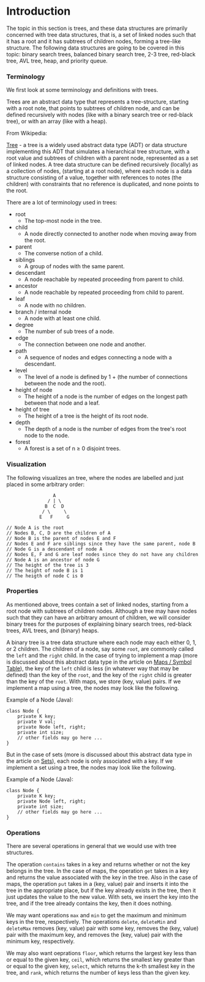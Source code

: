 # Introduction

The topic in this section is trees, and these data structures are primarily
concerned with tree data structures, that is, a set of linked nodes such that it 
has a root and it has subtrees of children nodes, forming a tree-like structure.
The following data structures are going to be covered in this topic: binary
search trees, balanced binary search tree, 2-3 tree, red-black tree, AVL tree,
heap, and priority queue.

### Terminology

We first look at some terminology and definitions with trees.

Trees are an abstract data type that represents a tree-structure, starting with 
a root note, that points to subtrees of children node, and can be defined 
recursively with nodes (like with a binary search tree or red-black tree),
or with an array (like with a heap).

From Wikipedia:

[Tree](https://en.wikipedia.org/wiki/Tree_%28data_structure%29) - a tree is a 
widely used abstract data type (ADT) or data structure implementing this ADT
that simulates a hierarchical tree structure, with a root value and subtrees
of children with a parent node, represented as a set of linked nodes. A tree 
data structure can be defined recursively (locally) as a collection of nodes,
(starting at a root node), where each node is a data structure consisting of a
value, together with references to notes (the children) with constraints that
no reference is duplicated, and none points to the root.

There are a lot of terminology used in trees:

- root 
    - The top-most node in the tree.
- child 
    - A node directly connected to another node when moving away from the root.
- parent 
    - The converse notion of a child.
- siblings 
    - A group of nodes with the same parent.
- descendant 
    - A node reachable by repeated proceeding from parent to child.
- ancestor 
    - A node reachable by repeated proceeding from child to parent.
- leaf 
    - A node with no children.
- branch / internal node 
    - A node with at least one child.
- degree 
    - The number of sub trees of a node.
- edge 
    - The connection between one node and another.
- path 
    - A sequence of nodes and edges connecting a node with a descendant.
- level 
    - The level of a node is defined by 1 + (the number of connections between 
    the node and the root).
- height of node 
    - The height of a node is the number of edges on the longest path between 
    that node and a leaf.
- height of tree 
    - The height of a tree is the height of its root node.
- depth 
    - The depth of a node is the number of edges from the tree's root node to 
    the node.
- forest 
    - A forest is a set of n ≥ 0 disjoint trees.

### Visualization

The following visualizes an tree, where the nodes are labelled and just placed
in some arbitrary order:

```
                 A
               / | \ 
              B  C  D
             / \     \ 
            E   F     G

// Node A is the root
// Nodes B, C, D are the children of A
// Node B is the parent of nodes E and F
// Nodes E and F are siblings since they have the same parent, node B
// Node G is a descendant of node A
// Nodes E, F and G are leaf nodes since they do not have any children
// Node A is an ancestor of node G
// The height of the tree is 3
// The height of node B is 1
// The heigth of node C is 0
```

### Properties

As mentioned above, trees contain a set of linked nodes, starting from a root
node with subtrees of children nodes. Although a tree may have nodes such that 
they can have an arbitrary amount of children, we will consider binary trees 
for the purposes of explaining binary search trees, red-black trees, AVL trees,
and (binary) heaps. 

A binary tree is a tree data structure where each node may each either 0, 1, or
2 children. The children of a node, say some `root`, are commonly called the 
`left` and the `right` child. In the case of trying to implement a map (more is 
discussed about this abstract data type in the article on [Maps / Symbol Table](/categories/data-structures/trees/map-symbol-table)), the key of the `left`
child is less (in whatever way that may be defined) than the key of the `root`,
and the key of the `right` child is greater than the key of the `root`. With 
maps, we store (key, value) pairs. If we implement a map using a tree, the nodes
may look like the following.

Example of a Node (Java):

```
class Node {
    private K key;
    private V val;
    private Node left, right;
    private int size;
    // other fields may go here ...
}
```

But in the case of sets (more is discussed about this abstract data type in the 
article on [Sets](/categories/data-structures/trees/sets)), each node is only
associated with a key. If we implement a set using a tree, the nodes may look
like the following.

Example of a Node (Java):

```
class Node {
    private K key;
    private Node left, right;
    private int size;
    // other fields may go here ...
}
```

### Operations

There are several operations in general that we would use with tree structures.

The operation `contains` takes in a key and returns whether or not the key 
belongs in the tree. In the case of maps, the operation `get` takes in a key and 
returns the value associated with the key in the tree. Also in the case of maps,
the operation `put` takes in a (key, value) pair and inserts it into the tree
in the appropriate place, but if the key already exists in the tree, then it 
just updates the value to the new value. With sets, we insert the key into the 
tree, and if the tree already contains the key, then it does nothing.

We may want operations `max` and `min` to get the maximum and minimum keys in
the tree, respectively. The operations `delete`, `deleteMin` and `deleteMax`
removes (key, value) pair with some key, removes the (key, value) pair with the 
maximum key, and removes the (key, value) pair with the minimum key, 
respectively.

We may also want oeprations `floor`, which returns the largest key less than or 
equal to the given key, `ceil`, which returns the smallest key greater than or
equal to the given key, `select`, which returns the k-th smallest key in the
tree, and `rank`, which returns the number of keys less than the given key.

